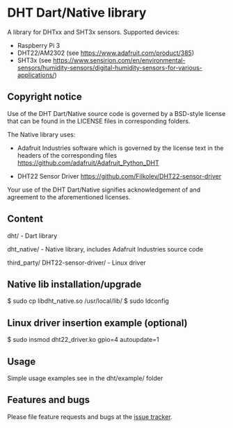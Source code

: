# DHT Dart/Native library

A library for DHTxx and SHT3x sensors.
Supported devices:
- Raspberry Pi 3
- DHT22/AM2302 (see https://www.adafruit.com/product/385)
- SHT3x (see https://www.sensirion.com/en/environmental-sensors/humidity-sensors/digital-humidity-sensors-for-various-applications/)

## Copyright notice

Use of the DHT Dart/Native source code is governed by a BSD-style license that can be found in the LICENSE files in corresponding folders.

The Native library uses:
- Adafruit Industries software which is governed by the license text in the headers of the corresponding files
https://github.com/adafruit/Adafruit_Python_DHT

- DHT22 Sensor Driver
https://github.com/Filkolev/DHT22-sensor-driver

Your use of the DHT Dart/Native signifies acknowledgement of and agreement to the aforementioned licenses.

## Content

  dht/ - Dart library

  dht_native/ - Native library, includes Adafruit Industries source code

  third_party/
	DHT22-sensor-driver/ - Linux driver

## Native lib installation/upgrade

  $ sudo cp libdht_native.so /usr/local/lib/
  $ sudo ldconfig

## Linux driver insertion example (optional)

  $ sudo insmod dht22_driver.ko gpio=4 autoupdate=1

## Usage

Simple usage examples see in the dht/example/ folder

## Features and bugs

Please file feature requests and bugs at the [issue tracker][tracker].

[tracker]: https://github.com/yolkhovyy/dht_dart/issues


